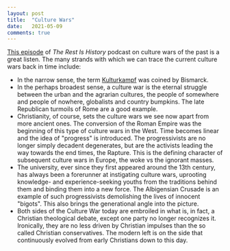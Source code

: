 ```yaml
---
layout: post
title:  "Culture Wars"
date:   2021-05-09
comments: true
---
```


[This episode](https://podcasts.apple.com/gb/podcast/the-rest-is-history/id1537788786?i=1000518590495) of _The Rest Is History_ podcast on culture wars of the past is a great listen. The many strands with which we can trace the current culture wars back in time include:

- In the narrow sense, the term [Kulturkampf](https://en.wikipedia.org/wiki/Kulturkampf) was coined by Bismarck.
- In the perhaps broadest sense, a culture war is the eternal struggle between the urban and the agrarian cultures, the people of somewhere and people of nowhere, globalists and country bumpkins. The late Republican turmoils of Rome are a good example.
- Christianity, of course, sets the culture wars we see now apart from more ancient ones. The conversion of the Roman Empire was the beginning of this type of culture wars in the West. Time becomes linear and the idea of "progress" is introduced. The progressivists are no longer simply decadent degenerates, but are the activists leading the way towards the end times, the Rapture. This is the defining character of subsequent culture wars in Europe, the woke vs the ignorant masses.
- The university, ever since they first appeared around the 13th century, has always been a forerunner at instigating culture wars, uprooting knowledge- and experience-seeking youths from the traditions behind them and binding them into a new force. The Albigensian Crusade is an example of such progressivists demolishing the lives of innocent "bigots". This also brings the generational angle into the picture.
- Both sides of the Culture War today are embroiled in what is, in fact, a Christian theological debate, except one party no longer recognizes it. Ironically, they are no less driven by Christian impulses than the so called Christian conservatives. The modern left is on the side that continuously evolved from early Christians down to this day.

